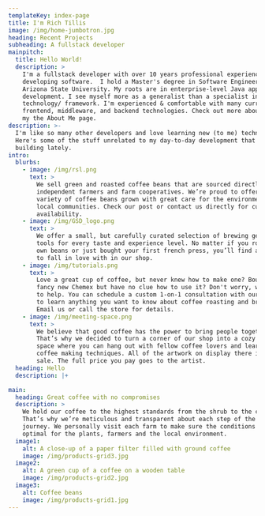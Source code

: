 ```yaml
---
templateKey: index-page
title: I'm Rich Tillis
image: /img/home-jumbotron.jpg
heading: Recent Projects
subheading: A fullstack developer
mainpitch:
  title: Hello World!
  description: >
    I'm a fullstack developer with over 10 years professional experience
    developing software.  I hold a Master's degree in Software Engineering from
    Arizona State University. My roots are in enterprise-level Java application
    development. I see myself more as a generalist than a specialist in one
    technology/ framework. I'm experienced & comfortable with many current
    frontend, middleware, and backend technologies. Check out more about me in
    my the About Me page.
description: >-
  I'm like so many other developers and love learning new (to me) technologies.
  Here's some of the stuff unrelated to my day-to-day development that I've been
  building lately.
intro:
  blurbs:
    - image: /img/rsl.png
      text: >
        We sell green and roasted coffee beans that are sourced directly from
        independent farmers and farm cooperatives. We’re proud to offer a
        variety of coffee beans grown with great care for the environment and
        local communities. Check our post or contact us directly for current
        availability.
    - image: /img/GSD_logo.png
      text: >
        We offer a small, but carefully curated selection of brewing gear and
        tools for every taste and experience level. No matter if you roast your
        own beans or just bought your first french press, you’ll find a gadget
        to fall in love with in our shop.
    - image: /img/tutorials.png
      text: >
        Love a great cup of coffee, but never knew how to make one? Bought a
        fancy new Chemex but have no clue how to use it? Don't worry, we’re here
        to help. You can schedule a custom 1-on-1 consultation with our baristas
        to learn anything you want to know about coffee roasting and brewing.
        Email us or call the store for details.
    - image: /img/meeting-space.png
      text: >
        We believe that good coffee has the power to bring people together.
        That’s why we decided to turn a corner of our shop into a cozy meeting
        space where you can hang out with fellow coffee lovers and learn about
        coffee making techniques. All of the artwork on display there is for
        sale. The full price you pay goes to the artist.
  heading: Hello
  description: |+

main:
  heading: Great coffee with no compromises
  description: >
    We hold our coffee to the highest standards from the shrub to the cup.
    That’s why we’re meticulous and transparent about each step of the coffee’s
    journey. We personally visit each farm to make sure the conditions are
    optimal for the plants, farmers and the local environment.
  image1:
    alt: A close-up of a paper filter filled with ground coffee
    image: /img/products-grid3.jpg
  image2:
    alt: A green cup of a coffee on a wooden table
    image: /img/products-grid2.jpg
  image3:
    alt: Coffee beans
    image: /img/products-grid1.jpg
---
```


